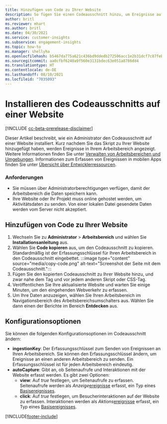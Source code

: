 ```yaml
---
title: Hinzufügen von Code zu Ihrer Website
description: So fügen Sie einen Codeausschnitt hinzu, um Ereignisse auf Ihrer Website zu erfassen.
author: britl
ms.reviewer: mhart
ms.author: britl
ms.date: 04/30/2021
ms.service: customer-insights
ms.subservice: engagement-insights
ms.topic: how-to
ms.manager: shellyha
ms.openlocfilehash: b5467da775a621c436bd9ddedb272506acc1e2b31dcf7c87feb5dd11e2daae2b
ms.sourcegitcommit: aa0cfbf6240a9f560e3131bdec63e051a8786dd4
ms.translationtype: HT
ms.contentlocale: de-DE
ms.lasthandoff: 08/10/2021
ms.locfileid: "7035093"
---
```

# <a name="install-the-code-snippet-on-a-website"></a>Installieren des Codeausschnitts auf einer Website

[!INCLUDE [cc-beta-prerelease-disclaimer](includes/cc-beta-prerelease-disclaimer.md)]

Dieser Artikel beschreibt, wie ein Administrator den Codeausschnitt auf einer Website installiert. Kurz nachdem Sie das Skript zu Ihrer Website hinzugefügt haben, werden Ereignisse in Ihrem Arbeitsbereich angezeigt. Weitere Informationen finden Sie unter [Verwalten von Arbeitsbereichen und Umgebungen](manage-environments-workspaces.md). Informationen zum Erfassen von Ereignissen in mobilen Apps finden Sie unter [Übersicht über Entwicklerressourcen](developer-resources.md).


### <a name="prerequisites"></a>Anforderungen

* Sie müssen über Administratorberechtigungen verfügen, damit der Arbeitsbereich die Daten speichern kann.
* Ihre Website oder Ihr Projekt muss online gehostet werden, um Aktivitätsdaten zu senden. Von einer lokalen Datei gesendete Daten werden vom Server nicht akzeptiert.


## <a name="add-code-to-your-website"></a>Hinzufügen von Code zu Ihrer Website
1.  Wechseln Sie zu **Administrator** > **Arbeitsbereich** und wählen Sie **Installationsanleitung** aus.
1. Wählen Sie **Code kopieren** aus, um den Codeausschnitt zu kopieren. Standardmäßig ist der Erfassungsschlüssel für Ihren Arbeitsbereich in den Codeausschnitt eingebettet.
:::image type="content" source="media/copy-code.png" alt-text="Screenshot der Seite mit dem Codeausschnitt.":::
3. Fügen Sie den kopierten Codeausschnitt zu Ihrer Website hinzu, und zwar nahe <head> dem Tag und vor jedem anderen Skript oder CSS-Tag.
4.  Veröffentlichen Sie Ihre aktualisierte Website und warten Sie einige Minuten, um den eingehenden Webverkehr zu erfassen.
5.  Um Ihre Daten anzuzeigen, wählen Sie Ihren Arbeitsbereich im Navigationsbereich des Arbeitsbereichsumschalters aus. Wählen Sie dann einen der Berichte im Bereich **Entdecken** aus.

## <a name="configuration-options"></a>Konfigurationsoptionen

Sie können die folgenden Konfigurationsoptionen im Codeausschnitt ändern:

- **ingestionKey**: Der Erfassungsschlüssel zum Senden von Ereignissen an Ihren Arbeitsbereich. Sie können den Erfassungsschlüssel ändern, um Ereignisse an einen anderen Arbeitsbereich zu senden. Ein Erfassungsschlüssel ist für jeden Arbeitsbereich eindeutig. 
- **autoCapture**: Gibt an, ob Seitenaufrufe und Interaktionen mit der Website erfasst werden. Es gibt zwei Optionen:
    - **view**: Auf *true* festlegen, um Seitenaufrufe zu erfassen. Seitenaufrufe werden als *Anzeige*[ereignisse](glossary.md#event) erfasst, ein Typ eines [Basisereignisses](glossary.md#base-event).
    - **click**: Auf *true* festlegen, um Besucherinteraktionen auf der Website zu erfassen. Interaktionen werden als *Aktions*[ereignisse](glossary.md#event) erfasst, ein Typ eines [Basisereignisses](glossary.md#base-event).

[!INCLUDE[footer-include](../includes/footer-banner.md)]
